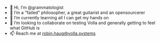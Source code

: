 - 👋 Hi, I’m @grammatologist
- 👀 I’m a "failed" philosopher, a great guitarist and an opensourcerer
- 🌱 I’m currently learning all I can get my hands on
- 💞️ I’m looking to collaborate on testing Volla and generally getting to feel what GitHub is
- 📫 Reach me at robin.haug@volla.systems

<!---
grammatologist/grammatologist is a ✨ special ✨ repository because its `README.md` (this file) appears on your GitHub profile.
You can click the Preview link to take a look at your changes.
--->
